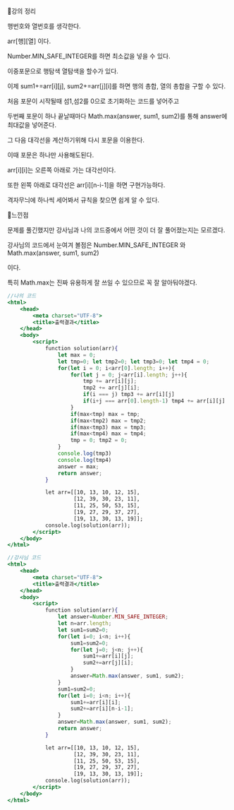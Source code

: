 📌강의 정리

행번호와 열번호를 생각한다.

arr[행][열] 이다.

Number.MIN_SAFE_INTEGER를 하면 최소값을 넣을 수 있다.

이중포문으로 행탐색 열탐색을 할수가 있다.

이제 sum1+=arr[i][j], sum2+=arr[j][i]를 하면 행의 총합, 열의 총합을 구할 수 있다.

처음 포문이 시작될때 섬1,섬2를 0으로 초기화하는 코드를 넣어주고

두번째 포문이 하나 끝날때마다 Math.max(answer, sum1, sum2)를 통해 answer에 최대값을 넣어준다.

그 다음 대각선을 계산하기위해 다시 포문을 이용한다.

이때 포문은 하나만 사용해도된다.

arr[i][i]는 오른쪽 아래로 가는 대각선이다.

또한 왼쪽 아래로 대각선은 arr[i][n-i-1]을 하면 구현가능하다.

격자무늬에 하나씩 세어봐서 규칙을 찾으면 쉽게 알 수 있다.

📌느낀점

문제를 풀긴했지만 강사님과 나의 코드중에서 어떤 것이 더 잘 풀어졌는지는 모르겠다.

강사님의 코드에서 눈여겨 볼점은 Number.MIN_SAFE_INTEGER 와 Math.max(answer, sum1, sum2)

이다. 

특히 Math.max는 진짜 유용하게 잘 쓰일 수 있으므로 꼭 잘 알아둬야겠다.

```jsx
//나의 코드
<html>
    <head>
        <meta charset="UTF-8">
        <title>출력결과</title>
    </head>
    <body>
        <script>
            function solution(arr){
                let max = 0;
                let tmp=0; let tmp2=0; let tmp3=0; let tmp4 = 0;
                for(let i = 0; i<arr[0].length; i++){
                    for(let j = 0; j<arr[i].length; j++){
                        tmp += arr[i][j];
                        tmp2 += arr[j][i];
                        if(i === j) tmp3 += arr[i][j]
                        if(i+j === arr[0].length-1) tmp4 += arr[i][j]
                    }
                    if(max<tmp) max = tmp;
                    if(max<tmp2) max = tmp2;
                    if(max<tmp3) max = tmp3;
                    if(max<tmp4) max = tmp4;
                    tmp = 0; tmp2 = 0;
                }
                console.log(tmp3)
                console.log(tmp4)
                answer = max;
                return answer;
            }

            let arr=[[10, 13, 10, 12, 15], 
                     [12, 39, 30, 23, 11],
                     [11, 25, 50, 53, 15],
                     [19, 27, 29, 37, 27],
                     [19, 13, 30, 13, 19]];
            console.log(solution(arr));
        </script>
    </body>
</html>
```

```jsx
//강사님 코드
<html>
    <head>
        <meta charset="UTF-8">
        <title>출력결과</title>
    </head>
    <body>
        <script>
            function solution(arr){  
                let answer=Number.MIN_SAFE_INTEGER;
                let n=arr.length;
                let sum1=sum2=0;
                for(let i=0; i<n; i++){
                    sum1=sum2=0;
                    for(let j=0; j<n; j++){
                        sum1+=arr[i][j];
                        sum2+=arr[j][i];
                    }
                    answer=Math.max(answer, sum1, sum2);
                }
                sum1=sum2=0;
                for(let i=0; i<n; i++){
                    sum1+=arr[i][i];
                    sum2+=arr[i][n-i-1];
                }  
                answer=Math.max(answer, sum1, sum2); 
                return answer;
            }

            let arr=[[10, 13, 10, 12, 15], 
                     [12, 39, 30, 23, 11],
                     [11, 25, 50, 53, 15],
                     [19, 27, 29, 37, 27],
                     [19, 13, 30, 13, 19]];
            console.log(solution(arr));
        </script>
    </body>
</html>
```
